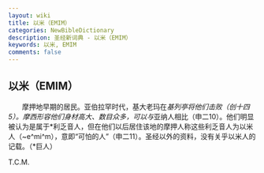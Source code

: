 ```yaml
---
layout: wiki
title: 以米（EMIM）
categories: NewBibleDictionary
description: 圣经新词典 - 以米（EMIM）
keywords: 以米, EMIM
comments: false
---
```


## 以米（EMIM）

　　摩押地早期的居民。亚伯拉罕时代，基大老玛在*基列亭将他们击败（创十四5）。摩西形容他们身材高大、数目众多，可以与*亚纳人相比（申二10）。他们明显被认为是属于*利乏音人，但在他们以后居住该地的摩押人称这些利乏音人为以米人（~e^mi^m），意即“可怕的人”（申二11）。圣经以外的资料，没有关乎以米人的记载。（*巨人）

T.C.M.








